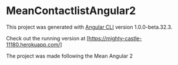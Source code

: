 # MeanContactlistAngular2

This project was generated with [Angular CLI](https://github.com/angular/angular-cli) version 1.0.0-beta.32.3.

Check out the running version at [https://mighty-castle-11180.herokuapp.com/]

The project was made following the Mean Angular 2